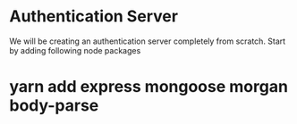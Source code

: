 # Authentication Server
We will be creating an authentication server completely from scratch.
Start by adding following node packages
# yarn add express mongoose morgan body-parse